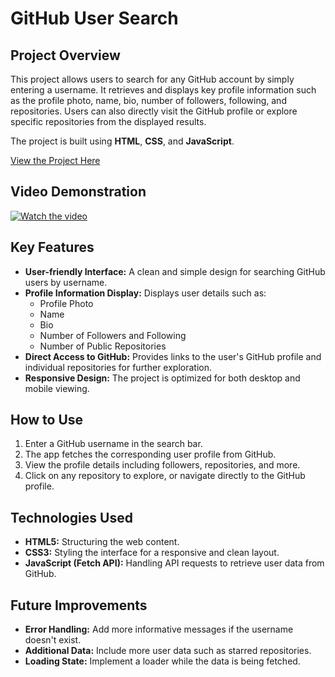 # GitHub User Search

## Project Overview

This project allows users to search for any GitHub account by simply entering a username. It retrieves and displays key profile information such as the profile photo, name, bio, number of followers, following, and repositories. Users can also directly visit the GitHub profile or explore specific repositories from the displayed results.

The project is built using **HTML**, **CSS**, and **JavaScript**.


[View the Project Here](https://rohittt1012.github.io/projects/github-search/)

## Video Demonstration

[![Watch the video](https://img.youtube.com/vi/VIDEO_ID/0.jpg)](https://youtu.be/F1yBw66awAM&autoplay=1)

## Key Features

- **User-friendly Interface:** A clean and simple design for searching GitHub users by username.
- **Profile Information Display:** Displays user details such as:
  - Profile Photo
  - Name
  - Bio
  - Number of Followers and Following
  - Number of Public Repositories
- **Direct Access to GitHub:** Provides links to the user's GitHub profile and individual repositories for further exploration.
- **Responsive Design:** The project is optimized for both desktop and mobile viewing.

## How to Use

1. Enter a GitHub username in the search bar.
2. The app fetches the corresponding user profile from GitHub.
3. View the profile details including followers, repositories, and more.
4. Click on any repository to explore, or navigate directly to the GitHub profile.

## Technologies Used

- **HTML5:** Structuring the web content.
- **CSS3:** Styling the interface for a responsive and clean layout.
- **JavaScript (Fetch API):** Handling API requests to retrieve user data from GitHub.

## Future Improvements

- **Error Handling:** Add more informative messages if the username doesn't exist.
- **Additional Data:** Include more user data such as starred repositories.
- **Loading State:** Implement a loader while the data is being fetched.

